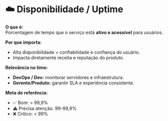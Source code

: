 # ☁️ Disponibilidade / Uptime

**O que é:**  
Porcentagem de tempo que o serviço está **ativo e acessível** para usuários.

**Por que importa:**  
- Alta disponibilidade = confiabilidade e confiança do usuário.  
- Impacta diretamente receita e reputação do produto.

**Relevância no time:**  
- **DevOps / Dev:** monitorar servidores e infraestrutura.  
- **Gerente/Produto:** garantir SLA e experiência consistente.

**Meta de referência:**  
- ✅ Bom: > 99,9%  
- ⚠️ Precisa atenção: 99–99,9%  
- ❌ Crítico: < 99%
